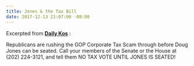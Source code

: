 ```yaml
---
title: Jones & the Tax Bill
date: 2017-12-13 21:07:00 -08:00
---
```


Excerpted from [**Daily Kos**](https://www.dailykos.com/) :

Republicans are rushing the GOP Corporate Tax Scam through before Doug Jones can be seated. Call your members of the Senate or the House at (202) 224-3121, and tell them NO TAX VOTE UNTIL JONES IS SEATED!